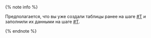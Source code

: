 {% note info %}

Предполагается, что вы уже создали таблицы ранее
на шаге [#T](../yql/tutorial/01_Create_demo_tables.md) и заполнили их данными
на шаге [#T](../yql/tutorial/02_Fill_tables_with_data.md).

{% endnote %}
